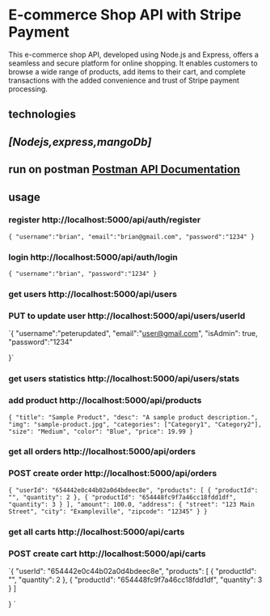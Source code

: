 # E-commerce Shop API with Stripe Payment

This e-commerce shop API, developed using Node.js and Express, offers a seamless and secure platform for online shopping. It enables customers to browse a wide range of products, add items to their cart, and complete transactions with the added convenience and trust of Stripe payment processing.

## technologies

## _[Nodejs,express,mangoDb]_

## run on postman [Postman API Documentation](https://documenter.getpostman.com/view/17773746/2s9YXe7Pdt#cd09df62-3b90-42a5-a997-b0bfe7cc1c88)

## usage

### register http://localhost:5000/api/auth/register

`{
  "username":"brian",
  "email":"brian@gmail.com",
  "password":"1234"
}`

### login http://localhost:5000/api/auth/login

`{
  "username":"brian",
  "password":"1234"
}`

### get users http://localhost:5000/api/users

### PUT to update user http://localhost:5000/api/users/userId

`{
"username":"peterupdated",
"email":"user@gmail.com",
"isAdmin": true,
"password":"1234"

}`

### get users statistics http://localhost:5000/api/users/stats

### add product http://localhost:5000/api/products

`{
  "title": "Sample Product",
  "desc": "A sample product description.",
  "img": "sample-product.jpg",
  "categories": ["Category1", "Category2"],
  "size": "Medium",
  "color": "Blue",
  "price": 19.99
}`

### get all orders http://localhost:5000/api/orders

### POST create order http://localhost:5000/api/orders

`{
  "userId": "654442e0c44b02a0d4bdeec8e",
  "products": [
    {
      "productId": "",
      "quantity": 2
    },
    {
      "productId": "654448fc9f7a46cc18fdd1df",
      "quantity": 3
    }
  ],
  "amount": 100.0,
  "address": {
    "street": "123 Main Street",
    "city": "Exampleville",
    "zipcode": "12345"
  }
}
`

### get all carts http://localhost:5000/api/carts

### POST create cart http://localhost:5000/api/carts

`{
"userId": "654442e0c44b02a0d4bdeec8e",
"products": [
{
"productId": "",
"quantity": 2
},
{
"productId": "654448fc9f7a46cc18fdd1df",
"quantity": 3
}
]

}
`
